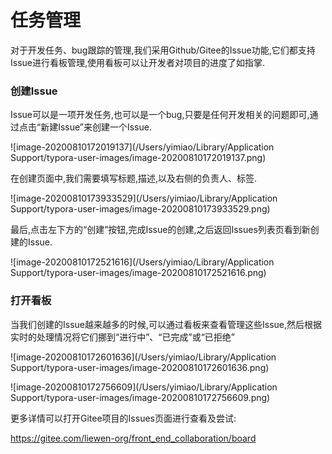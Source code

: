 # 任务管理

对于开发任务、bug跟踪的管理,我们采用Github/Gitee的Issue功能,它们都支持Issue进行看板管理,使用看板可以让开发者对项目的进度了如指掌.



### 创建Issue

Issue可以是一项开发任务,也可以是一个bug,只要是任何开发相关的问题即可,通过点击“新建Issue”来创建一个Issue.

![image-20200810172019137](/Users/yimiao/Library/Application Support/typora-user-images/image-20200810172019137.png)

在创建页面中,我们需要填写标题,描述,以及右侧的负责人、标签.

![image-20200810173933529](/Users/yimiao/Library/Application Support/typora-user-images/image-20200810173933529.png)

最后,点击左下方的“创建”按钮,完成Issue的创建,之后返回Issues列表页看到新创建的Issue.

![image-20200810172521616](/Users/yimiao/Library/Application Support/typora-user-images/image-20200810172521616.png)

### 打开看板

当我们创建的Issue越来越多的时候,可以通过看板来查看管理这些Issue,然后根据实时的处理情况将它们挪到“进行中”、“已完成”或“已拒绝”

![image-20200810172601636](/Users/yimiao/Library/Application Support/typora-user-images/image-20200810172601636.png)

![image-20200810172756609](/Users/yimiao/Library/Application Support/typora-user-images/image-20200810172756609.png)



更多详情可以打开Gitee项目的Issues页面进行查看及尝试:

https://gitee.com/liewen-org/front_end_collaboration/board